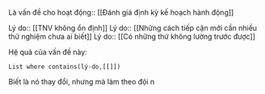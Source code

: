 Là vấn đề cho hoạt động:: [[Đánh giá định kỳ kế hoạch hành động]]

Lý do:: [[TNV không ổn định]]
Lý do:: [[Những cách tiếp cận mới cần nhiều thử nghiệm chưa ai biết]]
Lý do:: [[Có những thứ không lường trước được]]

Hệ quả của vấn đề này:
```dataview
List where contains(lý-do,[[]])
```
 
 
Biết là nó thay đổi, nhưng mà làm theo đội n